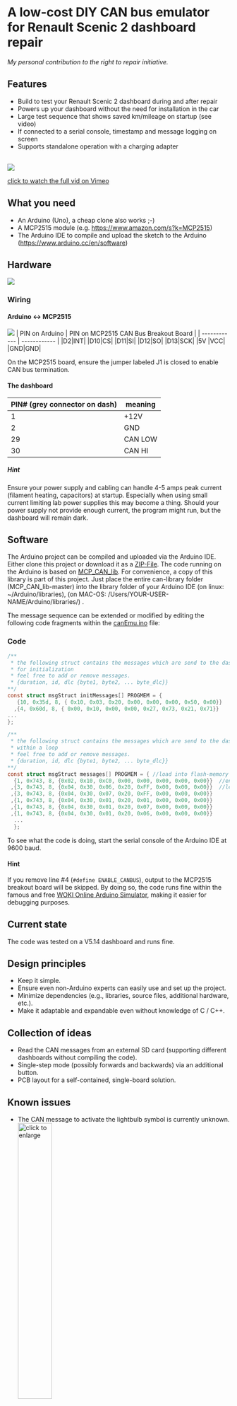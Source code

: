 # A low-cost DIY CAN bus emulator for Renault Scenic 2 dashboard repair
*My personal contribution to the right to repair initiative.*

## Features
- Build to test your Renault Scenic 2 dashboard during and after repair
- Powers up your dashboard without the need for installation in the car
- Large test sequence that shows saved km/mileage on startup (see video) 
- If connected to a serial console, timestamp and message logging on screen
- Supports standalone operation with a charging adapter

\
[![](./pics/RenaultScenic2CAN-BusEmulatorDIYonGitHub-low.gif)](https://vimeo.com/568058419 "CAN bus - Emulator in action - Click to watch on Vimeo!")

[click to watch the full vid on Vimeo](https://vimeo.com/568058419)


## What you need
- An Arduino (Uno), a cheap clone also works ;-)
- A MCP2515 module (e.g. https://www.amazon.com/s?k=MCP2515)
- The Arduino IDE to compile and upload the sketch to the Arduino (https://www.arduino.cc/en/software)

## Hardware
![](./pics/wiring.jpg)

### Wiring
#### Arduino <-> MCP2515
![](./pics/mcp2515-arduino.jpg)
| PIN on Arduino  | PIN on MCP2515 CAN Bus Breakout Board  |
| ------------ | ------------ |
|D2|INT|
|D10|CS|
|D11|SI|
|D12|SO|
|D13|SCK|
|5V |VCC|
|GND|GND|

On the MCP2515 board, ensure the jumper labeled J1 is closed to enable CAN bus termination.

#### The dashboard
|PIN# (grey connector on dash)| meaning|
| ------------ | ------------ |
|1|+12V|
|2|GND|
|29|CAN LOW|
|30|CAN HI|

##### Hint 
Ensure your power supply and cabling can handle 4-5 amps peak current (filament heating, capacitors) at startup.
Especially when using small current limiting lab power supplies this may become a thing.
Should your power supply not provide enough current, the program might run, but the dashboard will remain dark.

## Software
The Arduino project can be compiled and uploaded via the Arduino IDE. Either clone this project or download it as a [ZIP-File](https://github.com/dirksan28/Scenic2DashCanEmu/archive/refs/heads/main.zip).
The code running on the Arduino is based on [MCP_CAN_lib](https://github.com/coryjfowler/MCP_CAN_lib).
For convenience, a copy of this library is part of this project. Just place the entire can-library folder (MCP_CAN_lib-master) into the library folder of your Arduino IDE (on linux: ~/Arduino/libraries), (on MAC-OS: /Users/YOUR-USER-NAME/Arduino/libraries/) .

The message sequence can be extended or modified by editing the following code fragments within the [canEmu.ino](./Arduino/canEmulator/canEmulator.ino "link to canEmu.ino") file:

### Code
```c
/**
 * the following struct contains the messages which are send to the dashboard
 * for initialization
 * feel free to add or remove messages.
 * {duration, id, dlc {byte1, byte2, ... byte_dlc}}
**/
const struct msgStruct initMessages[] PROGMEM = {
   {10, 0x35d, 8, { 0x10, 0x03, 0x20, 0x00, 0x00, 0x00, 0x50, 0x00}}   //dash on
  ,{4, 0x60d, 8, { 0x00, 0x10, 0x00, 0x00, 0x27, 0x73, 0x21, 0x71}}    //reset displayl state
...
};

/**
 * the following struct contains the messages which are send to the dash
 * within a loop
 * feel free to add or remove messages.
 * {duration, id, dlc {byte1, byte2, ... byte_dlc}}
**/
const struct msgStruct messages[] PROGMEM = { //load into flash-memory (sram was to small)
  {1, 0x743, 8, {0x02, 0x10, 0xC0, 0x00, 0x00, 0x00, 0x00, 0x00}}  //enable indicators
 ,{3, 0x743, 8, {0x04, 0x30, 0x06, 0x20, 0xFF, 0x00, 0x00, 0x00}}  //left ind. lights
 ,{3, 0x743, 8, {0x04, 0x30, 0x07, 0x20, 0xFF, 0x00, 0x00, 0x00}}
 ,{1, 0x743, 8, {0x04, 0x30, 0x01, 0x20, 0x01, 0x00, 0x00, 0x00}}
 ,{1, 0x743, 8, {0x04, 0x30, 0x01, 0x20, 0x07, 0x00, 0x00, 0x00}}
 ,{1, 0x743, 8, {0x04, 0x30, 0x01, 0x20, 0x06, 0x00, 0x00, 0x00}}
  ...
  };
```
To see what the code is doing, start the serial console of the Arduino IDE at 9600 baud.

#### Hint
If you remove line #4 (`#define ENABLE_CANBUS`), output to the MCP2515 breakout board will be skipped.
By doing so, the code runs fine within the famous and free [WOKI Online Arduino Simulator](https://wokwi.com/arduino/new?template=arduino-uno), making it easier for debugging purposes.

## Current state
The code was tested on a V5.14 dashboard and runs fine.

## Design principles
- Keep it simple.
- Ensure even non-Arduino experts can easily use and set up the project.
- Minimize dependencies (e.g., libraries, source files, additional hardware, etc.).
- Make it adaptable and expandable even without knowledge of C / C++.

## Collection of ideas
- Read the CAN messages from an external SD card (supporting different dashboards without compiling the code).
- Single-step mode (possibly forwards and backwards) via an additional button.
- PCB layout for a self-contained, single-board solution.

## Known issues
- The CAN message to activate the lightbulb symbol is currently unknown.
  <br><img title="click to enlarge" src="./pics/missingBulbInd.png" width=40% height=40%>

## Further infos & links
### Resources
- If you are looking for further information, **tips & tricks on how to repair your Renault Scenic II dashboard**, check a look at https://www.digital-kaos.co.uk/forums/showthread.php/59335-repair-dashboard-scenic-2
- Radovan Petković Raša shows the **systematic troubleshooting and successful repair** of a Scenic II dashboard with lots of tips and great advice. **The best video** on this topic online.  If you don't speak Serbian, turn on automatic subtitle translation. https://www.youtube.com/watch?v=_f3Z28OoKZQ  - Thank you, Radovan for the time and effort you put into this. Great work!
- A good repair video that also shows **how to desolder the large display properly** (unfortunately in French, but the subtitle function should help): https://www.youtube.com/watch?v=UUcnZQbhVvc

### How to power up even without a CAN-bus emulator
For an initial test on your desk, you can partially switch on the dashboard (only the small clock display) even without a CAN-bus emulator.
<br> Connect the **gray connector** to your power supply as usual:
- Pin1 +12V
- Pin2 GND 

And on the **[red connector](./pics/Scenic2SteeringWheelRadioRemote.pdf)** 
- Pin1 via a 1kΩ resistor to +12V
<img title="click to enlarge" src="./pics/Scenic2CheckClockdisplay.png" width=20% height=20%>
This simulates turning on your radio in the car, resulting in the clock display turning on.

### Forks and Variants
- Thanks to David Douard, there is now a fork based on **ESP32 + SN65HVD230 as CAN transceiver** available. Check https://github.com/douardda/Scenic2DashCanEmu for details.

